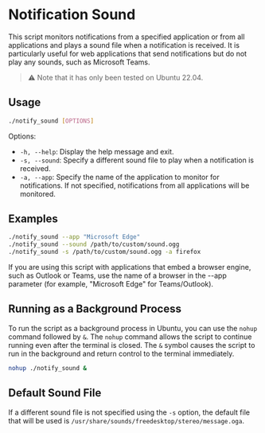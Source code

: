 # Notification Sound

This script monitors notifications from a specified application or from all applications and plays a sound file when a notification is received. It is particularly useful for web applications that send notifications but do not play any sounds, such as Microsoft Teams.

> :warning: Note that it has only been tested on Ubuntu 22.04.

## Usage

```bash
./notify_sound [OPTIONS]
```

Options:
  * `-h, --help`: Display the help message and exit.
  * `-s, --sound`: Specify a different sound file to play when a notification is received.
  * `-a, --app`: Specify the name of the application to monitor for notifications. If not specified, notifications from all applications will be monitored.

## Examples

```bash
./notify_sound --app "Microsoft Edge"
./notify_sound --sound /path/to/custom/sound.ogg
./notify_sound -s /path/to/custom/sound.ogg -a firefox
```

If you are using this script with applications that embed a browser engine, such as Outlook or Teams, use the name of a browser in the --app parameter (for example, "Microsoft Edge" for Teams/Outlook).

## Running as a Background Process

To run the script as a background process in Ubuntu, you can use the `nohup` command followed by `&`. The `nohup` command allows the script to continue running even after the terminal is closed. The `&` symbol causes the script to run in the background and return control to the terminal immediately.

```bash
nohup ./notify_sound &
```


## Default Sound File

If a different sound file is not specified using the `-s` option,
the default file that will be used is `/usr/share/sounds/freedesktop/stereo/message.oga`.